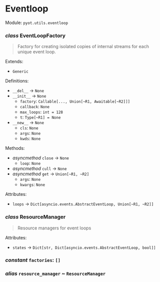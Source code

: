 # Eventloop 

Module: `pyot.utils.eventloop` 

### _class_ EventLoopFactory

> Factory for creating isolated copies of internal streams for each unique event loop.

Extends: 
* `Generic` 

Definitions: 
* `__del__` -> `None` 
* `__init__` -> `None` 
  * `factory`: `Callable[..., Union[~R1, Awaitable[~R2]]]` 
  * `callback`: `None` 
  * `max_loops`: `int = 128` 
  * `t`: `Type[~R1] = None` 
* `__new__` -> `None` 
  * `cls`: `None` 
  * `args`: `None` 
  * `kwds`: `None` 

Methods: 
* _asyncmethod_ `close` -> `None` 
  * `loop`: `None` 
* _asyncmethod_ `cull` -> `None` 
* _asyncmethod_ `get` -> `Union[~R1, ~R2]` 
  * `args`: `None` 
  * `kwargs`: `None` 

Attributes: 
* `loops` -> `Dict[asyncio.events.AbstractEventLoop, Union[~R1, ~R2]]` 


### _class_ ResourceManager

> Resource managers for event loops

Attributes: 
* `states` -> `Dict[str, Dict[asyncio.events.AbstractEventLoop, bool]]` 


### _constant_ `factories`: `[]` 


### _alias_ `resource_manager` ~ `ResourceManager` 


